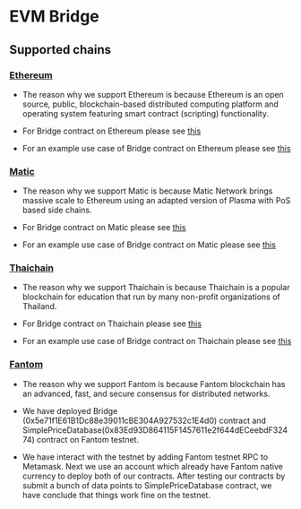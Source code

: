 # EVM Bridge

## Supported chains

### [Ethereum](https://ethereum.org/)

- The reason why we support Ethereum is because Ethereum is an open source, public, blockchain-based distributed computing platform and operating system featuring smart contract (scripting) functionality.

- For Bridge contract on Ethereum please see [this](https://kovan.etherscan.io/address/0x3e1f8745e4088443350121075828f119075ef641)

- For an example use case of Bridge contract on Ethereum please see [this](https://kovan.etherscan.io/address/0x14057f5d8d49f7fb513158b5a9489e37461ca769)

### [Matic](https://matic.network/)

- The reason why we support Matic is because Matic Network brings massive scale to Ethereum using an adapted version of Plasma with PoS based side chains.

- For Bridge contract on Matic please see [this](https://testnetv3-explorer.matic.network/address/0xc63246279370bdeb00d101923301a44e1d407022)

- For an example use case of Bridge contract on Matic please see [this](https://testnetv3-explorer.matic.network/address/0x78d58f16766078eb10ed26a81b8ff58774db9287)

### [Thaichain](https://thaichain.io/)

- The reason why we support Thaichain is because Thaichain is a popular blockchain for education that run by many non-profit organizations of Thailand.

- For Bridge contract on Thaichain please see [this](https://exp.tch.in.th/addr/0x35616a666E8b8aB605EfB16b551c6804C4e571C7?addr_tab=transactions)

- For an example use case of Bridge contract on Thaichain please see [this](https://exp.tch.in.th/addr/0x86D84bB33ccC482159f46f21993E2d08e511F95E?addr_tab=contract_source)

### [Fantom](https://thaichain.io/)

- The reason why we support Fantom is because Fantom blockchain has an advanced, fast, and secure consensus for distributed networks.

- We have deployed Bridge (0x5e71f1E61B1Dc88e39011cBE304A927532c1E4d0) contract and SimplePriceDatabase(0x83Ed93D864115F1457611e2f644dECeebdF32474) contract on Fantom testnet.

- We have interact with the testnet by adding Fantom testnet RPC to Metamask. Next we use an account which already have Fantom native currency to deploy both of our contracts. After testing our contracts by submit a bunch of data points to SimplePriceDatabase contract, we have conclude that things work fine on the testnet.
